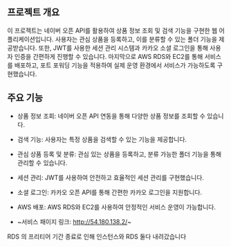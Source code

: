 ## 프로젝트 개요
이 프로젝트는 네이버 오픈 API를 활용하여 상품 정보 조회 및 검색 기능을 구현한 웹 어플리케이션입니다. 사용자는 관심 상품을 등록하고, 이를 분류할 수 있는 폴더 기능을 제공받습니다. 또한, JWT를 사용한 세션 관리 시스템과 카카오 소셜 로그인을 통해 사용자 인증을 간편하게 진행할 수 있습니다. 마지막으로 AWS RDS와 EC2를 통해 서비스를 배포하고, 포트 포워딩 기능을 적용하여 실제 운영 환경에서 서비스가 가능하도록 구현했습니다.

## 주요 기능
- 상품 정보 조회: 네이버 오픈 API 연동을 통해 다양한 상품 정보를 조회할 수 있습니다.
- 검색 기능: 사용자는 특정 상품을 검색할 수 있는 기능을 제공합니다.
- 관심 상품 등록 및 분류: 관심 있는 상품을 등록하고, 분류 가능한 폴더 기능을 통해 관리할 수 있습니다.
- 세션 관리: JWT를 사용하여 안전하고 효율적인 세션 관리를 구현했습니다.
- 소셜 로그인: 카카오 오픈 API를 통해 간편한 카카오 로그인을 지원합니다.
- AWS 배포: AWS RDS와 EC2를 사용하여 안정적인 서비스 운영이 가능합니다.



-  ~서비스 패이지 링크:  http://54.180.138.2/~
 
RDS 의 프리티어 기간 종료로 인해 인스턴스와  RDS 둘다 내려갔습니다
